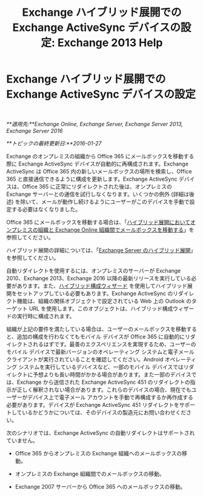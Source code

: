 ﻿---
title: 'Exchange ハイブリッド展開での Exchange ActiveSync デバイスの設定: Exchange 2013 Help'
TOCTitle: Exchange ハイブリッド展開での Exchange ActiveSync デバイスの設定
ms:assetid: 77f7cd72-2a8a-467e-9ffd-b93f5eeb2f69
ms:mtpsurl: https://technet.microsoft.com/ja-jp/library/Dn931281(v=EXCHG.150)
ms:contentKeyID: 64965202
ms.date: 01/11/2018
mtps_version: v=EXCHG.150
ms.translationtype: HT
---

# Exchange ハイブリッド展開での Exchange ActiveSync デバイスの設定

 

_**適用先:**Exchange Online, Exchange Server, Exchange Server 2013, Exchange Server 2016_

_**トピックの最終更新日:**2016-01-27_

Exchange のオンプレミスの組織から Office 365 にメールボックスを移動する際に Exchange ActiveSync デバイスが自動的に再構成されます。Exchange ActiveSync は Office 365 内の新しいメールボックスの場所を検索し、Office 365 と直接通信できるように構成を更新します。Exchange ActiveSync デバイスは、Office 365 に正常にリダイレクトされた後は、オンプレミスの Exchange サーバーとの通信を試行しなくなります。いくつかの例外 (詳細は後述) を除いて、メールが動作し続けるようにユーザーがこのデバイスを手動で設定する必要はなくなりました。

Office 365 にメールボックスを移動する場合は、「[ハイブリッド展開においてオンプレミスの組織と Exchange Online 組織間でメールボックスを移動する](move-mailboxes-between-on-premises-and-exchange-online-organizations-in-hybrid-deployments-exchange-2013-help.md)」を参照してください。

ハイブリッド展開の詳細については、「[Exchange Server のハイブリッド展開](exchange-server-hybrid-deployments-exchange-2013-help.md)」を参照してください。

自動リダイレクトを使用するには、オンプレミスのサーバーが Exchange 2010、Exchange 2013、Exchange 2016 以降の最新リリースを実行している必要があります。また、[ハイブリッド構成ウィザード](hybrid-configuration-wizard-exchange-2013-help.md) を使用してハイブリッド展開をセットアップしている必要もあります。Exchange ActiveSync のリダイレクト機能は、組織の関係オブジェクトで設定されている Web 上の Outlook のターゲット URL を使用します。このオブジェクトは、ハイブリッド構成ウィザードの実行時に構成されます。

組織が上記の要件を満たしている場合は、ユーザーのメールボックスを移動すると、追加の構成を行わなくてもモバイル デバイスが Office 365 に自動的にリダイレクトされるはずです。最善のエクスペリエンスを実現するため、ユーザーのモバイル デバイスで最新バージョンのオペレーティング システムと電子メール クライアントが実行されていることを確認してください。Android オペレーティング システムを実行しているデバイスなど、一部のモバイル デバイスではリダイレクトに予想よりも長い時間がかかる場合があります。また一部のデバイスでは、Exchange から送信された Exchange ActiveSync 451 のリダイレクトの指示が正しく解釈されない場合があります。これらのデバイスの場合、現在でもユーザーがデバイス上で電子メール アカウントを手動で再構成するか再作成する必要があります。デバイスが Exchange ActiveSync 451 リダイレクトをサポートしているかどうかについては、そのデバイスの製造元にお問い合わせください。

次のシナリオでは、Exchange ActiveSync の自動リダイレクトはサポートされていません。

  - Office 365 からオンプレミスの Exchange 組織へのメールボックスの移動。

  - オンプレミスの Exchange 組織間でのメールボックスの移動。

  - Exchange 2007 サーバーから Office 365 へのメールボックスの移動。

